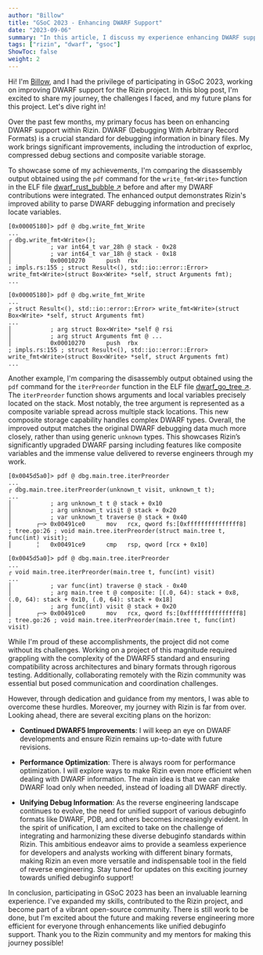 ```yaml
---
author: "Billow"
title: "GSoC 2023 - Enhancing DWARF Support"
date: "2023-09-06"
summary: "In this article, I discuss my experience enhancing DWARF support in Rizin for Google Summer of Code 2023."
tags: ["rizin", "dwarf", "gsoc"]
ShowToc: false
weight: 2
---
```


Hi! I'm [Billow](https://github.com/imbillow), and I had the privilege of participating in GSoC 2023, working on improving DWARF support for the Rizin project. In this blog post, I'm excited to share my journey, the challenges I faced, and my future plans for this project. Let's dive right in!

Over the past few months, my primary focus has been on enhancing DWARF support within Rizin. DWARF (Debugging With Arbitrary Record Formats) is a crucial standard for debugging information in binary files. My work brings significant improvements, including the introduction of exprloc, compressed debug sections and composite variable storage.

To showcase some of my achievements, I'm comparing the disassembly output obtained using the `pdf` command for the `write_fmt<Write>` function in the ELF file [dwarf_rust_bubble ↗](https://github.com/rizinorg/rizin-testbins/raw/master/elf/dwarf_rust_bubble) before and after my DWARF contributions were integrated. The enhanced output demonstrates Rizin's improved ability to parse DWARF debugging information and precisely locate variables.

```
[0x00005180]> pdf @ dbg.write_fmt_Write
...
┌ dbg.write_fmt<Write>();
│           ; var int64_t var_28h @ stack - 0x28
│           ; var int64_t var_18h @ stack - 0x18
│           0x00010270      push  rbx                                  ; impls.rs:155 ; struct Result<(), std::io::error::Error> write_fmt<Write>(struct Box<Write> *self, struct Arguments fmt);
...
```

```
[0x00005180]> pdf @ dbg.write_fmt_Write
...
┌ struct Result<(), std::io::error::Error> write_fmt<Write>(struct Box<Write> *self, struct Arguments fmt)
...
│           ; arg struct Box<Write> *self @ rsi
│           ; arg struct Arguments fmt @ ...
│           0x00010270      push  rbx                                  ; impls.rs:155 ; struct Result<(), std::io::error::Error> write_fmt<Write>(struct Box<Write> *self, struct Arguments fmt)
...
```

Another example, I'm comparing the disassembly output obtained using the `pdf` command for the `iterPreorder` function in the ELF file [dwarf_go_tree ↗](https://github.com/rizinorg/rizin-testbins/raw/master/elf/dwarf_go_tree). The `iterPreorder` function shows arguments and local variables precisely located on the stack. Most notably, the tree argument is represented as a composite variable spread across multiple stack locations. This new composite storage capability handles complex DWARF types. Overall, the improved output matches the original DWARF debugging data much more closely, rather than using generic `unknown` types. This showcases Rizin’s significantly upgraded DWARF parsing including features like composite variables and the immense value delivered to reverse engineers through my work.

```
[0x0045d5a0]> pdf @ dbg.main.tree.iterPreorder
...
┌ dbg.main.tree.iterPreorder(unknown_t visit, unknown_t t);
...
│           ; arg unknown_t t @ stack + 0x10
│           ; arg unknown_t visit @ stack + 0x20
│           ; var unknown_t traverse @ stack + 0x40
│       ┌─> 0x00491ce0      mov   rcx, qword fs:[0xfffffffffffffff8]   ; tree.go:26 ; void main.tree.iterPreorder(struct main.tree t, func(int) visit);
│       ╎   0x00491ce9      cmp   rsp, qword [rcx + 0x10]
```

```
[0x0045d5a0]> pdf @ dbg.main.tree.iterPreorder
...
┌ void main.tree.iterPreorder(main.tree t, func(int) visit)
...
│           ; var func(int) traverse @ stack - 0x40
│           ; arg main.tree t @ composite: [(.0, 64): stack + 0x8, (.0, 64): stack + 0x10, (.0, 64): stack + 0x18]
│           ; arg func(int) visit @ stack + 0x20
│       ┌─> 0x00491ce0      mov   rcx, qword fs:[0xfffffffffffffff8]   ; tree.go:26 ; void main.tree.iterPreorder(main.tree t, func(int) visit)
```

While I'm proud of these accomplishments, the project did not come without its challenges. Working on a project of this magnitude required grappling with the complexity of the DWARF5 standard and ensuring compatibility across architectures and binary formats through rigorous testing. Additionally, collaborating remotely with the Rizin community was essential but posed communication and coordination challenges.

However, through dedication and guidance from my mentors, I was able to overcome these hurdles. Moreover, my journey with Rizin is far from over. Looking ahead, there are several exciting plans on the horizon:

- **Continued DWARF5 Improvements**: I will keep an eye on DWARF developments and ensure Rizin remains up-to-date with future revisions.

- **Performance Optimization**: There is always room for performance optimization. I will explore ways to make Rizin even more efficient when dealing with DWARF information. The main idea is that we can make DWARF load only when needed, instead of loading all DWARF directly.

- **Unifying Debug Information**: As the reverse engineering landscape continues to evolve, the need for unified support of various debuginfo formats like DWARF, PDB, and others becomes increasingly evident. In the spirit of unification, I am excited to take on the challenge of integrating and harmonizing these diverse debuginfo standards within Rizin. This ambitious endeavor aims to provide a seamless experience for developers and analysts working with different binary formats, making Rizin an even more versatile and indispensable tool in the field of reverse engineering. Stay tuned for updates on this exciting journey towards unified debuginfo support!

In conclusion, participating in GSoC 2023 has been an invaluable learning experience. I've expanded my skills, contributed to the Rizin project, and become part of a vibrant open-source community. There is still work to be done, but I'm excited about the future and making reverse engineering more efficient for everyone through enhancements like unified debuginfo support. Thank you to the Rizin community and my mentors for making this journey possible!
